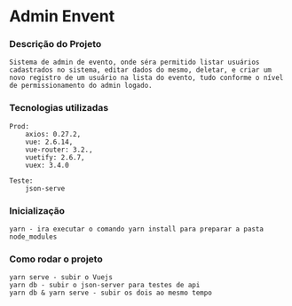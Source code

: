 # Admin Envent

### Descrição do Projeto

    Sistema de admin de evento, onde séra permitido listar usuários cadastrados no sistema, editar dados do mesmo, deletar, e criar um novo registro de um usuário na lista do evento, tudo conforme o nível de permissionamento do admin logado.

### Tecnologias utilizadas

    Prod:
        axios: 0.27.2,
        vue: 2.6.14,
        vue-router: 3.2.,
        vuetify: 2.6.7,
        vuex: 3.4.0

    Teste:
        json-serve


### Inicialização

    yarn - ira executar o comando yarn install para preparar a pasta node_modules

### Como rodar o projeto

    yarn serve - subir o Vuejs
    yarn db - subir o json-server para testes de api
    yarn db & yarn serve - subir os dois ao mesmo tempo

